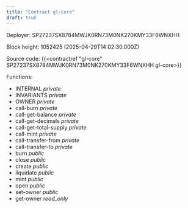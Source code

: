 ```yaml
---
title: "Contract gl-core"
draft: true
---
```

Deployer: SP27237SX8784MWJK0RN73M0NK270KMY33F6WNXHH


 



Block height: 1052425 (2025-04-29T14:02:30.000Z)

Source code: {{<contractref "gl-core" SP27237SX8784MWJK0RN73M0NK270KMY33F6WNXHH gl-core>}}

Functions:

* INTERNAL _private_
* INVARIANTS _private_
* OWNER _private_
* call-burn _private_
* call-get-balance _private_
* call-get-decimals _private_
* call-get-total-supply _private_
* call-mint _private_
* call-transfer-from _private_
* call-transfer-to _private_
* burn _public_
* close _public_
* create _public_
* liquidate _public_
* mint _public_
* open _public_
* set-owner _public_
* get-owner _read_only_
